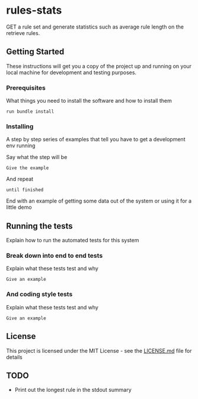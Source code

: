 # rules-stats

GET a rule set and generate statistics such as average rule length on the retrieve rules.

## Getting Started

These instructions will get you a copy of the project up and running on your local machine for development and testing purposes.

### Prerequisites

What things you need to install the software and how to install them

```
run bundle install
```

### Installing

A step by step series of examples that tell you have to get a development env running

Say what the step will be

```
Give the example
```

And repeat

```
until finished
```

End with an example of getting some data out of the system or using it for a little demo

## Running the tests

Explain how to run the automated tests for this system

### Break down into end to end tests

Explain what these tests test and why

```
Give an example
```

### And coding style tests

Explain what these tests test and why

```
Give an example
```

## License

This project is licensed under the MIT License - see the [LICENSE.md](LICENSE.md) file for details

## TODO

- Print out the longest rule in the stdout summary
